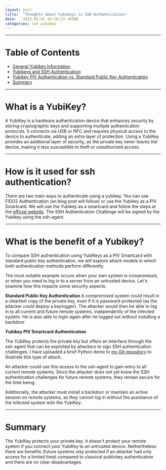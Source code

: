 ```yaml
---
layout: post
title:  "Thoughts about YubiKeys in SSH Authentication"
date:   2023-05-01 16:16:23 +0200
categories: ssh yubikey
---
```




---
# Table of Contents
- [General Yubikey Information](#background)
- [Yubikeys and SSH Authentication](#authentication)
- [Yubikey PIV Authentication vs. Standard Public Key Authentication](#critic)
- [Summary](#summary)


---
<a name="background"></a>
# What is a YubiKey?
A YubiKey is a hardware authentication device that enhances security by storing cryptographic keys and supporting multiple authentication protocols. It connects via USB or NFC and requires physical access to the device to authenticate, adding an extra layer of protection. Using a YubiKey provides an additional layer of security, as the private key never leaves the device, making it less susceptible to theft or unauthorized access.

---
<a name="authentication"></a>
# How is it used for ssh authentication?
There are two main ways to authenticate using a yubikey. You can use FIDO2 Authentication (an blog post will follow) or use the Yubikey as a PIV Smartcard. We will use the Yubikey as a smartcard and follow the steps at the [official website](https://developers.yubico.com/PIV/Guides/SSH_user_certificates.html).
The SSH Authentication Challenge will be signed by the Yubikey using the ssh-agent. 


---
<a name="critic"></a>

# What is the benefit of a Yubikey? 
To compare SSH authentication using YubiKeys as a PIV Smartcard with standard public key authentication, we will explore attack models in which both authentication methods perform differently.

The most notable example occurs when your own system is compromised, or when you need to log in to a server from an untrusted device. Let's examine how this impacts some security aspects.

**Standard Public Key Authentication**
A compromised system could result in a cleartext copy of the private key, even if it is password-protected (as the attacker could deploy a keylogger). The attacker would then be able to log in to all current and future remote systems, independently of the infected system. He is also able to login again after he logged out without installing a backdoor. 

**Yubikey PIV Smartcard Authentication** 

The YubiKey protects the private key but offers an interface through the ssh-agent that can be exploited by attackers to sign SSH authentication challenges. I have uploaded a brief Python demo to [my Git repository](https://github.com/jackenbaer/remote-ssh-challenge-demo) to illustrate this type of attack.

An attacker could use this access to the ssh-agent to gain entry to all current remote systems. Since the attacker does not yet know the SSH authentication challenges for future remote systems, they remain secure for the time being.

Additionally, the attacker must install a backdoor or maintain an active session on remote systems, as they cannot log in without the assistance of the infected system with the YubiKey.



---
<a name="summary"></a>
# Summary 
The YubiKey protects your private key. It doesn't protect your remote system if you connect your YubiKey to an untrusted device. Nethertheless there are benefits (future systems stay protected if an attacker had only access for a limited time) compared to classical publickey authentication and there are no clear disadvantages. 
